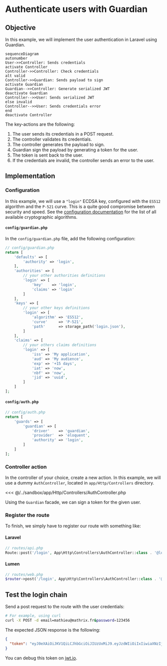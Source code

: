 # Authenticate users with Guardian

## Objective

In this example, we will implement the user authentication in Laravel using Guardian.

```mermaid
sequenceDiagram
autonumber
User->>Controller: Sends credentials
activate Controller
Controller->>Controller: Check credentials
alt valid
Controller->>Guardian: Sends payload to sign
activate Guardian
Guardian-->>Controller: Generate serialized JWT
deactivate Guardian
Controller-->>User: Sends serialized JWT
else invalid
Controller-->>User: Sends credentials error
end
deactivate Controller
```

The key-actions are the following:

1. The user sends its credentials in a POST request.
2. The controller validates its credentials.
3. The controller generates the payload to sign.
4. Guardian sign the payload by generating a token for the user.
5. The token is sent back to the user.
6. If the credentials are invalid, the controller sends an error to the user.

## Implementation

### Configuration
In this example, we will use a `"login"` ECDSA key, configured with the `ES512` algorithm and the `P-521` curve.
This is a quite good compromise between security and speed.
See the [configuration documentation](/reference/configuration) for the list of all available cryptographic algorithms.

#### `config/guardian.php`
In the `config/guardian.php` file, add the following configuration:

```php
// config/guardian.php
return [
    'defaults' => [
        'authority' => 'login',
    ],
    'authorities' => [
        // your other authorities definitions
        'login' => [
            'key'    => 'login',
            'claims' => 'login'
        ]
    ],
    'keys' => [
        // your other keys definitions
        'login' => [
            'algorithm' => 'ES512',
            'curve'     => 'P-521',
            'path'      => storage_path('login.json'),
        ]
    ],
    'claims' => [
        // your others claims definitions
        'login' => [
            'iss' => 'My application',
            'aud' => 'My audience',
            'exp' => '+15 days',
            'iat' => 'now',
            'nbf' => 'now',
            'jid' => 'uuid',
        ]    
    ]
];
```

#### `config/auth.php`
```php
// config/auth.php
return [
    'guards' => [
        'guardian' => [
            'driver'    => 'guardian',
            'provider'  => 'eloquent',
            'authority' => 'login',
        ]
    ]    
];
```

### Controller action
In the controller of your choice, create a new action.
In this example, we will use a dummy `AuthController`, located in `app/Http/Controllers` directory.

<<< @/../sandbox/app/Http/Controllers/AuthController.php

Using the `Guardian` facade, we can sign a token for the given user.

### Register the route

To finish, we simply have to register our route with something like:

#### Laravel
```php
// routes/api.php
Route::post('/login', App\Http\Controllers\AuthController::class . '@login');
```

#### Lumen
```php
// routes/web.php
$router->post('/login', App\Http\Controllers\AuthController::class . '@login');
```

## Test the login chain

Send a post request to the route with the user credentials:

```bash
# For example, using curl
curl -X POST -d email=mathieu@mathrix.fr&password=123456
```

The expected JSON response is the following:

```json
{
  "token": "eyJ0eXAiOiJKV1QiLCJhbGciOiJIUzUxMiJ9.eyJzdWIiOiIxIiwiaXNzIjoiWW91ciBJc3N1ZXIiLCJhdWQiOiJZb3VyIEF1ZGllbmNlIiwiZXhwIjoxNTk1NTU5NTY1LCJuYmYiOjE1ODc2OTcxNjUsImlhdCI6MTU4NzY5NzE2NSwiamlkIjoiZmU0ZDhlNDctZjRiMi00NDE5LWFhOTUtODFlNDMxNzFlNzA0In0.9LZgKaOwZpj3OKbpLb-cuE0AurZb2lO7ekN7eAGKi4_aKE1LxvJhCVkwFsfKkjqTwVkPshyHjTLAeYl03qGrFQ"
}
```

You can debug this token on [jwt.io](https://jwt.io/#debugger-io?token=eyJ0eXAiOiJKV1QiLCJhbGciOiJIUzUxMiJ9.eyJzdWIiOiIxIiwiaXNzIjoiWW91ciBJc3N1ZXIiLCJhdWQiOiJZb3VyIEF1ZGllbmNlIiwiZXhwIjoxNTk1NTU5NTY1LCJuYmYiOjE1ODc2OTcxNjUsImlhdCI6MTU4NzY5NzE2NSwiamlkIjoiZmU0ZDhlNDctZjRiMi00NDE5LWFhOTUtODFlNDMxNzFlNzA0In0.9LZgKaOwZpj3OKbpLb-cuE0AurZb2lO7ekN7eAGKi4_aKE1LxvJhCVkwFsfKkjqTwVkPshyHjTLAeYl03qGrFQ).
